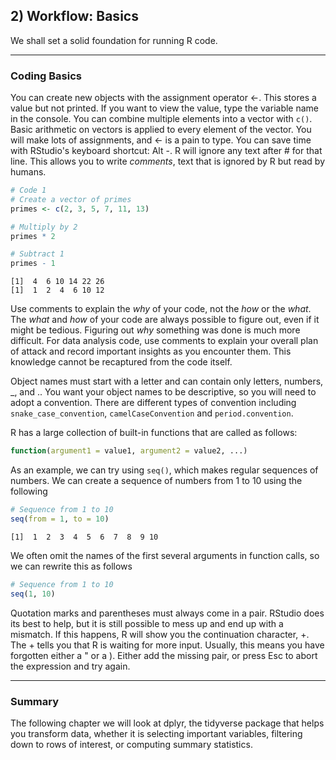 ## 2) Workflow: Basics

We shall set a solid foundation for running R code.

---

### Coding Basics

You can create new objects with the assignment operator <-. This stores a value but not printed. If you want to view the value, type the variable name in the console. You can combine multiple elements into a vector with $\texttt{c()}$. Basic arithmetic on vectors is applied to every element of the vector. You will make lots of assignments, and <- is a pain to type. You can save time with RStudio's keyboard shortcut: Alt -. R will ignore any text after # for that line. This allows you to write *comments*, text that is ignored by R but read by humans. 

```r
# Code 1
# Create a vector of primes
primes <- c(2, 3, 5, 7, 11, 13)

# Multiply by 2
primes * 2

# Subtract 1
primes - 1
```

```output
[1]  4  6 10 14 22 26
[1]  1  2  4  6 10 12
```

Use comments to explain the *why* of your code, not the *how* or the *what*. The *what* and *how* of your code are always possible to figure out, even if it might be tedious. Figuring out *why* something was done is much more difficult. For data analysis code, use comments to explain your overall plan of attack and record important insights as you encounter them. This knowledge cannot be recaptured from the code itself.

Object names must start with a letter and can contain only letters, numbers, _, and .. You want your object names to be descriptive, so you will need to adopt a convention. There are different types of convention including $\texttt{snake\_case\_convention}$, $\texttt{camelCaseConvention}$ and $\texttt{period.convention}$.

R has a large collection of built-in functions that are called as follows: 

```r
function(argument1 = value1, argument2 = value2, ...)
```

As an example, we can try using $\texttt{seq()}$, which makes regular sequences of numbers. We can create a sequence of numbers from 1 to 10 using the following

```r
# Sequence from 1 to 10
seq(from = 1, to = 10)
```

```output
[1]  1  2  3  4  5  6  7  8  9 10
```

We often omit the names of the first several arguments in function calls, so we can rewrite this as follows

```r
# Sequence from 1 to 10
seq(1, 10)
```

Quotation marks and parentheses must always come in a pair. RStudio does its best to help, but it is still possible to mess up and end up with a mismatch. If this happens, R will show you the continuation character, +. The + tells you that R is waiting for more input. Usually, this means you have forgotten either a " or a ). Either add the missing pair, or press Esc to abort the expression and try again.

---

### Summary

The following chapter we will look at dplyr, the tidyverse package that helps you transform data, whether it is selecting important variables, filtering down to rows of interest, or computing summary statistics.
